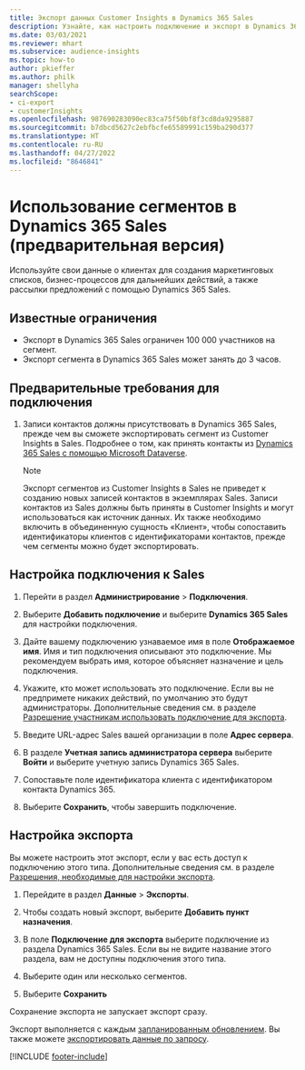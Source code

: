 ```yaml
---
title: Экспорт данных Customer Insights в Dynamics 365 Sales
description: Узнайте, как настроить подключение и экспорт в Dynamics 365 Sales.
ms.date: 03/03/2021
ms.reviewer: mhart
ms.subservice: audience-insights
ms.topic: how-to
author: pkieffer
ms.author: philk
manager: shellyha
searchScope:
- ci-export
- customerInsights
ms.openlocfilehash: 987690283090ec83ca75f50bf8f3cd8da9295887
ms.sourcegitcommit: b7dbcd5627c2ebfbcfe65589991c159ba290d377
ms.translationtype: HT
ms.contentlocale: ru-RU
ms.lasthandoff: 04/27/2022
ms.locfileid: "8646841"
---
```

# <a name="use-segments-in-dynamics-365-sales-preview"></a>Использование сегментов в Dynamics 365 Sales (предварительная версия)



Используйте свои данные о клиентах для создания маркетинговых списков, бизнес-процессов для дальнейших действий, а также рассылки предложений с помощью Dynamics 365 Sales.

## <a name="known-limitations"></a>Известные ограничения

- Экспорт в Dynamics 365 Sales ограничен 100 000 участников на сегмент.
- Экспорт сегмента в Dynamics 365 Sales может занять до 3 часов. 

## <a name="prerequisite-for-connection"></a>Предварительные требования для подключения

1. Записи контактов должны присутствовать в Dynamics 365 Sales, прежде чем вы сможете экспортировать сегмент из Customer Insights в Sales. Подробнее о том, как принять контакты из [Dynamics 365 Sales с помощью Microsoft Dataverse](connect-dataverse-managed-lake.md).

   > [!NOTE]
   > Экспорт сегментов из Customer Insights в Sales не приведет к созданию новых записей контактов в экземплярах Sales. Записи контактов из Sales должны быть приняты в Customer Insights и могут использоваться как источник данных. Их также необходимо включить в объединенную сущность «Клиент», чтобы сопоставить идентификаторы клиентов с идентификаторами контактов, прежде чем сегменты можно будет экспортировать.

## <a name="set-up-the-connection-to-sales"></a>Настройка подключения к Sales

1. Перейти в раздел **Администрирование** > **Подключения**.

1. Выберите **Добавить подключение** и выберите **Dynamics 365 Sales** для настройки подключения.

1. Дайте вашему подключению узнаваемое имя в поле **Отображаемое имя**. Имя и тип подключения описывают это подключение. Мы рекомендуем выбрать имя, которое объясняет назначение и цель подключения.

1. Укажите, кто может использовать это подключение. Если вы не предпримете никаких действий, по умолчанию это будут администраторы. Дополнительные сведения см. в разделе [Разрешение участникам использовать подключение для экспорта](connections.md#allow-contributors-to-use-a-connection-for-exports).

1. Введите URL-адрес Sales вашей организации в поле **Адрес сервера**.

1. В разделе **Учетная запись администратора сервера** выберите **Войти** и выберите учетную запись Dynamics 365 Sales.

1. Сопоставьте поле идентификатора клиента с идентификатором контакта Dynamics 365.

1. Выберите **Сохранить**, чтобы завершить подключение. 

## <a name="configure-an-export"></a>Настройка экспорта

Вы можете настроить этот экспорт, если у вас есть доступ к подключению этого типа. Дополнительные сведения см. в разделе [Разрешения, необходимые для настройки экспорта](export-destinations.md#set-up-a-new-export).

1. Перейдите в раздел **Данные** > **Экспорты**.

1. Чтобы создать новый экспорт, выберите **Добавить пункт назначения**.

1. В поле **Подключение для экспорта** выберите подключение из раздела Dynamics 365 Sales. Если вы не видите название этого раздела, вам не доступны подключения этого типа.

1. Выберите один или несколько сегментов.

1. Выберите **Сохранить**

Сохранение экспорта не запускает экспорт сразу.

Экспорт выполняется с каждым [запланированным обновлением](system.md#schedule-tab). Вы также можете [экспортировать данные по запросу](export-destinations.md#run-exports-on-demand). 

[!INCLUDE [footer-include](includes/footer-banner.md)]

